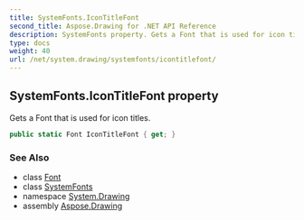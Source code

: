 ```yaml
---
title: SystemFonts.IconTitleFont
second_title: Aspose.Drawing for .NET API Reference
description: SystemFonts property. Gets a Font that is used for icon titles
type: docs
weight: 40
url: /net/system.drawing/systemfonts/icontitlefont/
---
```

## SystemFonts.IconTitleFont property

Gets a Font that is used for icon titles.

```csharp
public static Font IconTitleFont { get; }
```

### See Also

* class [Font](../../font/)
* class [SystemFonts](../)
* namespace [System.Drawing](../../systemfonts/)
* assembly [Aspose.Drawing](../../../)


